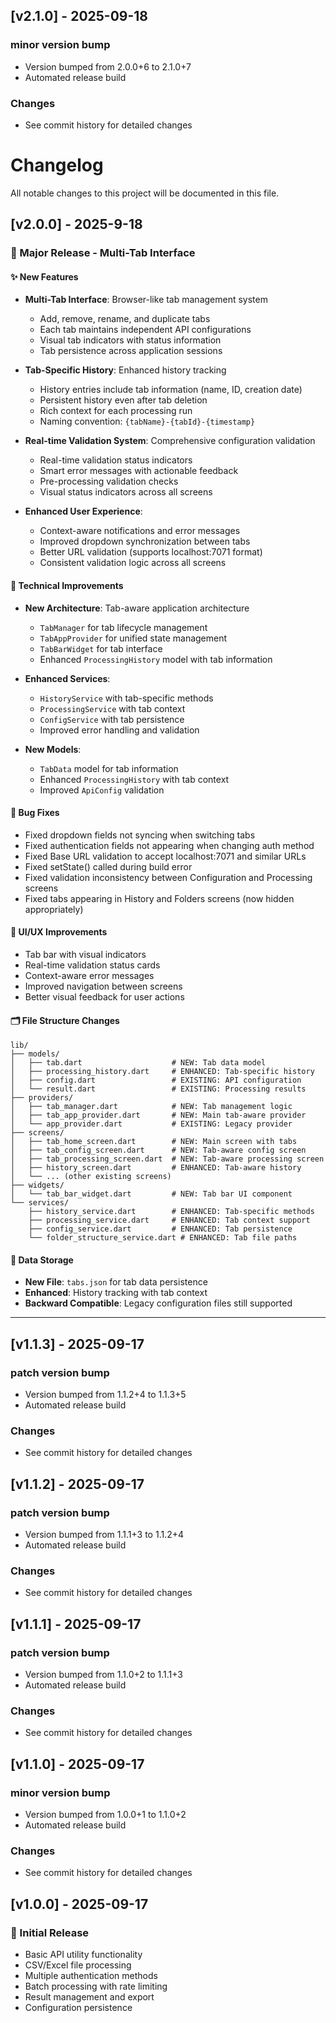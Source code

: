 ## [v2.1.0] - 2025-09-18

### minor version bump
- Version bumped from 2.0.0+6 to 2.1.0+7
- Automated release build

### Changes
- See commit history for detailed changes

# Changelog

All notable changes to this project will be documented in this file.

## [v2.0.0] - 2025-9-18

### 🎉 Major Release - Multi-Tab Interface

#### ✨ New Features
- **Multi-Tab Interface**: Browser-like tab management system
  - Add, remove, rename, and duplicate tabs
  - Each tab maintains independent API configurations
  - Visual tab indicators with status information
  - Tab persistence across application sessions

- **Tab-Specific History**: Enhanced history tracking
  - History entries include tab information (name, ID, creation date)
  - Persistent history even after tab deletion
  - Rich context for each processing run
  - Naming convention: `{tabName}-{tabId}-{timestamp}`

- **Real-time Validation System**: Comprehensive configuration validation
  - Real-time validation status indicators
  - Smart error messages with actionable feedback
  - Pre-processing validation checks
  - Visual status indicators across all screens

- **Enhanced User Experience**:
  - Context-aware notifications and error messages
  - Improved dropdown synchronization between tabs
  - Better URL validation (supports localhost:7071 format)
  - Consistent validation logic across all screens

#### 🔧 Technical Improvements
- **New Architecture**: Tab-aware application architecture
  - `TabManager` for tab lifecycle management
  - `TabAppProvider` for unified state management
  - `TabBarWidget` for tab interface
  - Enhanced `ProcessingHistory` model with tab information

- **Enhanced Services**:
  - `HistoryService` with tab-specific methods
  - `ProcessingService` with tab context
  - `ConfigService` with tab persistence
  - Improved error handling and validation

- **New Models**:
  - `TabData` model for tab information
  - Enhanced `ProcessingHistory` with tab context
  - Improved `ApiConfig` validation

#### 🐛 Bug Fixes
- Fixed dropdown fields not syncing when switching tabs
- Fixed authentication fields not appearing when changing auth method
- Fixed Base URL validation to accept localhost:7071 and similar URLs
- Fixed setState() called during build error
- Fixed validation inconsistency between Configuration and Processing screens
- Fixed tabs appearing in History and Folders screens (now hidden appropriately)

#### 📱 UI/UX Improvements
- Tab bar with visual indicators
- Real-time validation status cards
- Context-aware error messages
- Improved navigation between screens
- Better visual feedback for user actions

#### 🗂️ File Structure Changes
```
lib/
├── models/
│   ├── tab.dart                    # NEW: Tab data model
│   ├── processing_history.dart     # ENHANCED: Tab-specific history
│   ├── config.dart                 # EXISTING: API configuration
│   └── result.dart                 # EXISTING: Processing results
├── providers/
│   ├── tab_manager.dart            # NEW: Tab management logic
│   ├── tab_app_provider.dart       # NEW: Main tab-aware provider
│   └── app_provider.dart           # EXISTING: Legacy provider
├── screens/
│   ├── tab_home_screen.dart        # NEW: Main screen with tabs
│   ├── tab_config_screen.dart      # NEW: Tab-aware config screen
│   ├── tab_processing_screen.dart  # NEW: Tab-aware processing screen
│   ├── history_screen.dart         # ENHANCED: Tab-aware history
│   └── ... (other existing screens)
├── widgets/
│   └── tab_bar_widget.dart         # NEW: Tab bar UI component
└── services/
    ├── history_service.dart        # ENHANCED: Tab-specific methods
    ├── processing_service.dart     # ENHANCED: Tab context support
    ├── config_service.dart         # ENHANCED: Tab persistence
    └── folder_structure_service.dart # ENHANCED: Tab file paths
```

#### 💾 Data Storage
- **New File**: `tabs.json` for tab data persistence
- **Enhanced**: History tracking with tab context
- **Backward Compatible**: Legacy configuration files still supported

---

## [v1.1.3] - 2025-09-17

### patch version bump
- Version bumped from 1.1.2+4 to 1.1.3+5
- Automated release build

### Changes
- See commit history for detailed changes

## [v1.1.2] - 2025-09-17

### patch version bump
- Version bumped from 1.1.1+3 to 1.1.2+4
- Automated release build

### Changes
- See commit history for detailed changes

## [v1.1.1] - 2025-09-17

### patch version bump
- Version bumped from 1.1.0+2 to 1.1.1+3
- Automated release build

### Changes
- See commit history for detailed changes

## [v1.1.0] - 2025-09-17

### minor version bump
- Version bumped from 1.0.0+1 to 1.1.0+2
- Automated release build

### Changes
- See commit history for detailed changes

## [v1.0.0] - 2025-09-17

### 🎉 Initial Release
- Basic API utility functionality
- CSV/Excel file processing
- Multiple authentication methods
- Batch processing with rate limiting
- Result management and export
- Configuration persistence